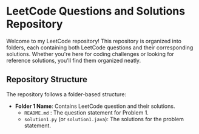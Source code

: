 # LeetCode Questions and Solutions Repository

Welcome to my LeetCode repository! This repository is organized into folders, each containing both LeetCode questions and their corresponding solutions. Whether you're here for coding challenges or looking for reference solutions, you'll find them organized neatly.

## Repository Structure

The repository follows a folder-based structure:

- **Folder 1 Name**: Contains LeetCode question and their solutions.
  - `README.md` : The question statement for Problem 1.
  - `solution1.py` (or `solution1.java`): The solutions for the problem statement.
